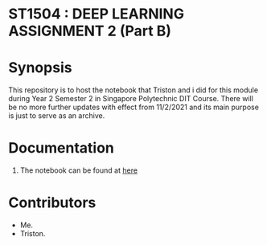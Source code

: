 # ST1504 : DEEP LEARNING ASSIGNMENT 2 (Part B)

# Synopsis

This repository is to host the notebook that Triston and i did for this module during Year 2 Semester 2 in Singapore Polytechnic DIT Course. There will be no more further updates with effect from 11/2/2021 and its main purpose is just to serve as an archive.

# Documentation
1. The notebook can be found at [here](./Assignment_2_partB.ipynb)

# Contributors
- Me.
- Triston.
